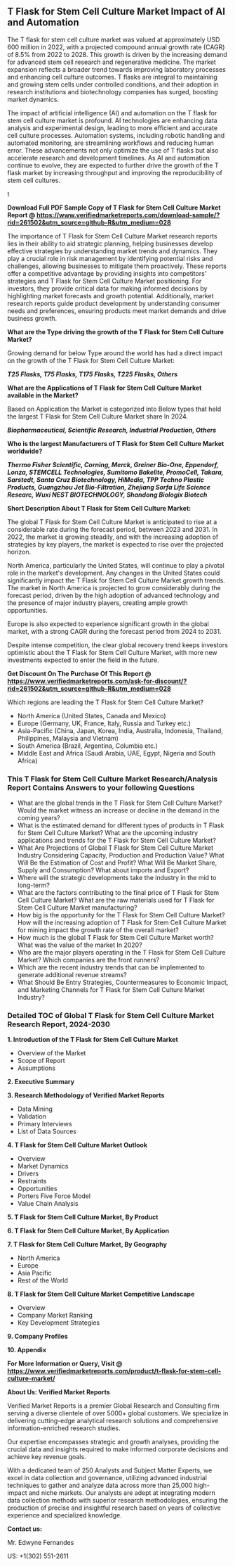 <h2>T Flask for Stem Cell Culture Market Impact of AI and Automation</h2><p>The T flask for stem cell culture market was valued at approximately USD 600 million in 2022, with a projected compound annual growth rate (CAGR) of 8.5% from 2022 to 2028. This growth is driven by the increasing demand for advanced stem cell research and regenerative medicine. The market expansion reflects a broader trend towards improving laboratory processes and enhancing cell culture outcomes. T flasks are integral to maintaining and growing stem cells under controlled conditions, and their adoption in research institutions and biotechnology companies has surged, boosting market dynamics.</p><p>The impact of artificial intelligence (AI) and automation on the T flask for stem cell culture market is profound. AI technologies are enhancing data analysis and experimental design, leading to more efficient and accurate cell culture processes. Automation systems, including robotic handling and automated monitoring, are streamlining workflows and reducing human error. These advancements not only optimize the use of T flasks but also accelerate research and development timelines. As AI and automation continue to evolve, they are expected to further drive the growth of the T flask market by increasing throughput and improving the reproducibility of stem cell cultures.</p>t</p><p id="" class=""><strong>Download Full PDF Sample Copy of T Flask for Stem Cell Culture Market Report @ <a href="https://www.verifiedmarketreports.com/download-sample/?rid=261502&utm_source=github-R&utm_medium=028" target="_blank">https://www.verifiedmarketreports.com/download-sample/?rid=261502&utm_source=github-R&utm_medium=028</a></strong></p><p>The importance of&nbsp;T Flask for Stem Cell Culture Market research reports lies in their ability to aid strategic planning, helping businesses develop effective strategies by understanding market trends and dynamics. They play a crucial role in risk management by identifying potential risks and challenges, allowing businesses to mitigate them proactively. These reports offer a competitive advantage by providing insights into competitors' strategies and T Flask for Stem Cell Culture Market positioning. For investors, they provide critical data for making informed decisions by highlighting market forecasts and growth potential. Additionally, market research reports guide product development by understanding consumer needs and preferences, ensuring products meet market demands and drive business growth.</p><p><strong>What are the&nbsp;Type driving the growth of the T Flask for Stem Cell Culture Market?</strong></p><p id="" class="">Growing demand for below Type around the world has had a direct impact on the growth of the T Flask for Stem Cell Culture Market:</p><em><strong>T25 Flasks, T75 Flasks, T175 Flasks, T225 Flasks, Others</strong></em></p><strong>What are the&nbsp;Applications&nbsp;of T Flask for Stem Cell Culture Market available in the Market?</strong></p><p id="" class="">Based on Application the Market is categorized into Below types that held the largest T Flask for Stem Cell Culture Market share In 2024.</p><em><strong>Biopharmaceutical, Scientific Research, Industrial Production, Others</strong></em></p><strong>Who is the largest Manufacturers of T Flask for Stem Cell Culture Market worldwide?</strong></p><p><em><strong>Thermo Fisher Scientific, Corning, Merck, Greiner Bio-One, Eppendorf, Lonza, STEMCELL Technologies, Sumitomo Bakelite, PromoCell, Takara, Sarstedt, Santa Cruz Biotechnology, HiMedia, TPP Techno Plastic Products, Guangzhou Jet Bio-Filtration, Zhejiang Sorfa Life Science Researc, Wuxi NEST BIOTECHNOLOGY, Shandong Biologix Biotech</strong></em></p><p id="" class=""><strong>Short Description About T Flask for Stem Cell Culture Market:</strong></p><p>The global T Flask for Stem Cell Culture Market is anticipated to rise at a considerable rate during the forecast period, between 2023 and 2031. In 2022, the market is growing steadily, and with the increasing adoption of strategies by key players, the market is expected to rise over the projected horizon.</p><p>North America, particularly the United States, will continue to play a pivotal role in the market's development. Any changes in the United States could significantly impact the T Flask for Stem Cell Culture Market growth trends. The market in North America is projected to grow considerably during the forecast period, driven by the high adoption of advanced technology and the presence of major industry players, creating ample growth opportunities.</p><p>Europe is also expected to experience significant growth in the global market, with a strong CAGR during the forecast period from 2024 to 2031.</p><p>Despite intense competition, the clear global recovery trend keeps investors optimistic about the T Flask for Stem Cell Culture Market, with more new investments expected to enter the field in the future.</p><p id="" class=""><strong>Get Discount On The Purchase Of This Report @ <a href="https://www.verifiedmarketreports.com/ask-for-discount/?rid=261502&utm_source=github-R&utm_medium=028" target="_blank">https://www.verifiedmarketreports.com/ask-for-discount/?rid=261502&utm_source=github-R&utm_medium=028</a></strong></p>Which regions are leading the T Flask for Stem Cell Culture Market?</p><ul><li>North America (United States, Canada and Mexico)</li><li>Europe (Germany, UK, France, Italy, Russia and Turkey etc.)</li><li>Asia-Pacific (China, Japan, Korea, India, Australia, Indonesia, Thailand, Philippines, Malaysia and Vietnam)</li><li>South America (Brazil, Argentina, Columbia etc.)</li><li>Middle East and Africa (Saudi Arabia, UAE, Egypt, Nigeria and South Africa)</li></ul><h3 id="" class="">This T Flask for Stem Cell Culture Market Research/Analysis Report Contains Answers to your following Questions</h3><ul><li>What are the global trends in the T Flask for Stem Cell Culture Market? Would the market witness an increase or decline in the demand in the coming years?</li><li>What is the estimated demand for different types of products in T Flask for Stem Cell Culture Market? What are the upcoming industry applications and trends for the T Flask for Stem Cell Culture Market?</li><li>What Are Projections of Global T Flask for Stem Cell Culture Market Industry Considering Capacity, Production and Production Value? What Will Be the Estimation of Cost and Profit? What Will Be Market Share, Supply and Consumption? What about imports and Export?</li><li>Where will the strategic developments take the industry in the mid to long-term?</li><li>What are the factors contributing to the final price of T Flask for Stem Cell Culture Market? What are the raw materials used for T Flask for Stem Cell Culture Market manufacturing?</li><li>How big is the opportunity for the T Flask for Stem Cell Culture Market? How will the increasing adoption of T Flask for Stem Cell Culture Market for mining impact the growth rate of the overall market?</li><li>How much is the global T Flask for Stem Cell Culture Market worth? What was the value of the market In 2020?</li><li>Who are the major players operating in the T Flask for Stem Cell Culture Market? Which companies are the front runners?</li><li>Which are the recent industry trends that can be implemented to generate additional revenue streams?</li><li>What Should Be Entry Strategies, Countermeasures to Economic Impact, and Marketing Channels for T Flask for Stem Cell Culture Market Industry?</li></ul><h3 id="" class="">Detailed TOC of Global T Flask for Stem Cell Culture Market Research Report, 2024-2030</h3><p id="" class=""><strong>1. Introduction of the T Flask for Stem Cell Culture Market</strong></p><ul><li>Overview of the Market</li><li>Scope of Report</li><li>Assumptions</li></ul><p id="" class=""><strong>2. Executive Summary</strong></p><p id="" class=""><strong>3. Research Methodology of Verified Market Reports</strong></p><ul><li>Data Mining</li><li>Validation</li><li>Primary Interviews</li><li>List of Data Sources</li></ul><p id="" class=""><strong>4. T Flask for Stem Cell Culture Market Outlook</strong></p><ul><li>Overview</li><li>Market Dynamics</li><li>Drivers</li><li>Restraints</li><li>Opportunities</li><li>Porters Five Force Model</li><li>Value Chain Analysis</li></ul><p id="" class=""><strong>5. T Flask for Stem Cell Culture Market, By Product</strong></p><p id="" class=""><strong>6. T Flask for Stem Cell Culture Market, By Application</strong></p><p id="" class=""><strong>7. T Flask for Stem Cell Culture Market, By Geography</strong></p><ul><li>North America</li><li>Europe</li><li>Asia Pacific</li><li>Rest of the World</li></ul><p id="" class=""><strong>8. T Flask for Stem Cell Culture Market Competitive Landscape</strong></p><ul><li>Overview</li><li>Company Market Ranking</li><li>Key Development Strategies</li></ul><p id="" class=""><strong>9. Company Profiles</strong></p><p id="" class=""><strong>10. Appendix</strong></p><p id="" class=""><strong>For More Information or Query, Visit @ <a href="https://www.verifiedmarketreports.com/product/t-flask-for-stem-cell-culture-market/" target="_blank">https://www.verifiedmarketreports.com/product/t-flask-for-stem-cell-culture-market/</a></strong></p><p id="" class=""><strong>About Us: Verified Market Reports</strong></p><p id="" class="">Verified Market Reports is a premier Global Research and Consulting firm serving a diverse clientele of over 5000+ global customers. We specialize in delivering cutting-edge analytical research solutions and comprehensive information-enriched research studies.</p><p id="" class="">Our expertise encompasses strategic and growth analyses, providing the crucial data and insights required to make informed corporate decisions and achieve key revenue goals.</p><p id="" class="">With a dedicated team of 250 Analysts and Subject Matter Experts, we excel in data collection and governance, utilizing advanced industrial techniques to gather and analyze data across more than 25,000 high-impact and niche markets. Our analysts are adept at integrating modern data collection methods with superior research methodologies, ensuring the production of precise and insightful research based on years of collective experience and specialized knowledge.</p><p id="" class=""><strong>Contact us:</strong></p><p id="" class="">Mr. Edwyne Fernandes</p><p id="" class="">US: +1(302) 551-2611</p>